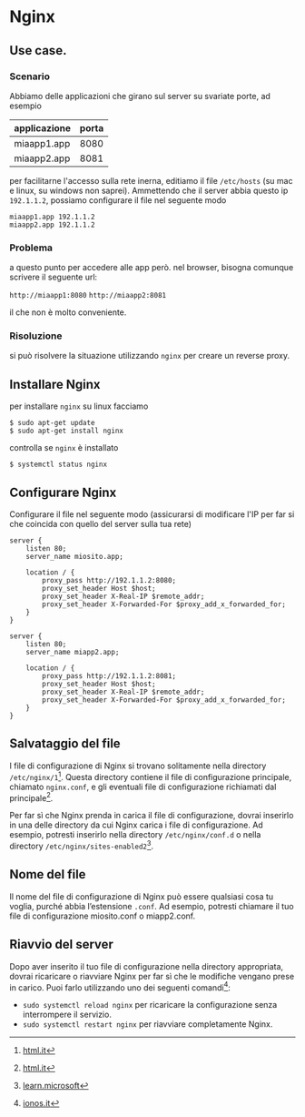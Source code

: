 # Nginx

## Use case.

### Scenario

Abbiamo delle applicazioni che girano sul server su svariate porte, ad esempio

| applicazione | porta |
| ------------ | ----- |
| miaapp1.app  | 8080  |
| miaapp2.app  | 8081  |

per facilitarne l'accesso sulla rete inerna, editiamo il file `/etc/hosts` (su mac e linux, su windows non saprei).
Ammettendo che il server abbia questo ip `192.1.1.2`, possiamo configurare il file nel seguente modo

```
miaapp1.app 192.1.1.2
miaapp2.app 192.1.1.2
```

### Problema

a questo punto per accedere alle app però. nel browser, bisogna comunque scrivere il seguente url:

`http://miaapp1:8080`
`http://miaapp2:8081`

il che non è molto conveniente.

### Risoluzione

si può risolvere la situazione utilizzando `nginx` per creare un reverse proxy.

## Installare Nginx

per installare `nginx` su linux facciamo

    $ sudo apt-get update
    $ sudo apt-get install nginx

controlla se `nginx` è installato

    $ systemctl status nginx

## Configurare Nginx

Configurare il file nel seguente modo (assicurarsi di modificare l'IP per far si che coincida con quello del server sulla tua rete)

```nginx
server {
    listen 80;
    server_name miosito.app;

    location / {
        proxy_pass http://192.1.1.2:8080;
        proxy_set_header Host $host;
        proxy_set_header X-Real-IP $remote_addr;
        proxy_set_header X-Forwarded-For $proxy_add_x_forwarded_for;
    }
}

server {
    listen 80;
    server_name miapp2.app;

    location / {
        proxy_pass http://192.1.1.2:8081;
        proxy_set_header Host $host;
        proxy_set_header X-Real-IP $remote_addr;
        proxy_set_header X-Forwarded-For $proxy_add_x_forwarded_for;
    }
}
```

## Salvataggio del file

I file di configurazione di Nginx si trovano solitamente nella directory `/etc/nginx/1`[^1].
Questa directory contiene il file di configurazione principale, chiamato `nginx.conf`,
e gli eventuali file di configurazione richiamati dal principale[^1].

Per far sì che Nginx prenda in carica il file di configurazione, dovrai inserirlo in una delle directory
da cui Nginx carica i file di configurazione.
Ad esempio, potresti inserirlo nella directory `/etc/nginx/conf.d` o nella directory `/etc/nginx/sites-enabled2`[^2].

## Nome del file

Il nome del file di configurazione di Nginx può essere qualsiasi cosa tu voglia, purché abbia l’estensione `.conf`.
Ad esempio, potresti chiamare il tuo file di configurazione miosito.conf o miapp2.conf.

## Riavvio del server

Dopo aver inserito il tuo file di configurazione nella directory appropriata, dovrai ricaricare o riavviare Nginx
per far sì che le modifiche vengano prese in carico. Puoi farlo utilizzando uno dei seguenti comandi[^3]:

- `sudo systemctl reload nginx` per ricaricare la configurazione senza interrompere il servizio.
- `sudo systemctl restart nginx` per riavviare completamente Nginx.

[^1]: [html.it](https://www.html.it/pag/377241/configurazione-il-file-nginx-conf/)
[^2]: [learn.microsoft](https://learn.microsoft.com/it-it/troubleshoot/developer/webapps/aspnetcore/practice-troubleshoot-linux/2-2-install-nginx-configure-it-reverse-proxy)
[^3]: [ionos.it](https://www.ionos.it/digitalguide/server/configurazione/tutorial-nginx-primi-passi-con-nginxconf/)
